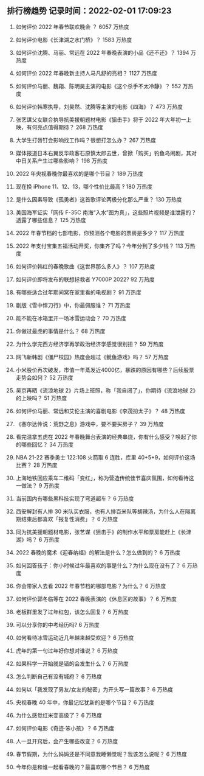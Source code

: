 
## 排行榜趋势 记录时间：2022-02-01 17:09:23
  
  1. 如何评价 2022 年春节联欢晚会 ？ 6057 万热度
    
  2. 如何评价电影《长津湖之水门桥》？ 1583 万热度
    
  3. 如何评价沈腾、马丽、常远在 2022 年春晚表演的小品《还不还》？ 1394 万热度
    
  4. 如何评价 2022 年春晚新主持人马凡舒的亮相？ 1127 万热度
    
  5. 如何评价马丽、魏翔、陈明昊主演的电影《这个杀手不太冷静》？ 552 万热度
    
  6. 如何评价韩寒执导，刘昊然、沈腾等主演的电影《四海》？ 473 万热度
    
  7. 张艺谋父女联合执导抗美援朝题材电影《狙击手》将于 2022 年大年初一上映，有何亮点值得期待？ 268 万热度
    
  8. 大学生打唇钉会影响找工作吗？很想打怎么办？ 267 万热度
    
  9. 媒体报道日本右翼反华政客石原慎太郎去世，曾掀「购买」钓鱼岛闹剧，其对中日关系产生过哪些影响？ 198 万热度
    
  10. 2022 年央视春晚你最喜欢的是哪个节目？ 189 万热度
    
  11. 现在换 iPhone 11、12、13，哪个性价比最高  ? 180 万热度
    
  12. 是什么因素导致《孤勇者》这首歌评论两极分化那么严重？ 130 万热度
    
  13. 美国海军证实「网传 F-35C 南海“入水”图为真」，这些照片视频是谁泄露的？透露了哪些信息？ 125 万热度
    
  14. 2022 年春节档的七部电影，你预测各个电影的票房是多少？ 117 万热度
    
  15. 2022 年支付宝集五福活动开奖，你集齐了吗？今年分到了多少钱？ 113 万热度
    
  16. 如何评价韩红的春晚歌曲《这世界那么多人》？ 107 万热度
    
  17. 如何评价即将发布的联想拯救者 Y7000P 2022? 92 万热度
    
  18. 有哪些适合过年期间窝在家里看的电视剧？ 91 万热度
    
  19. 剧版《雪中悍刀行》中，你最佩服谁？ 71 万热度
    
  20. 能不能在冰箱里开一场冰雪运动会？ 70 万热度
    
  21. 你做过最虎的事情是什么？ 68 万热度
    
  22. 为什么学完西方经济学再学政治经济学感觉很别扭？ 59 万热度
    
  23. 网飞新韩剧《僵尸校园》热度会超过《鱿鱼游戏》吗？ 57 万热度
    
  24. 小米股价再次破发，市值一年蒸发近4000亿，暴跌的原因有哪些？后续股票走势会如何？ 52 万热度
    
  25. 吴京再晒《流浪地球 2》片场上班照，称「我自闭了」，你期待《流浪地球 2》的上映吗？ 51 万热度
    
  26. 如何评价马丽、常远和艾伦主演的喜剧电影《李茂扮太子》？ 48 万热度
    
  27. 《塞尔达传说：荒野之息》游戏中，要不要买房子？ 39 万热度
    
  28. 看完温拿五虎在 2022 年春晚舞台表演的经典串烧，你有什么感受？唤起了你的哪些回忆？ 34 万热度
    
  29. NBA 21-22 赛季勇士 122:108 火箭取 6 连胜，库里 40+5+9，如何评价这场比赛？ 28 万热度
    
  30. 上海地铁回应乘车二维码「变红」，称为营造传统佳节喜庆氛围，如何看待这一做法？ 9 万热度
    
  31. 当前国内有哪些黑科技实现了弯道超车？ 6 万热度
    
  32. 西安解封有人排 30 米队买衣服，也有人排百米队等胡辣汤，为什么人在隔离期结束后都喜欢「报复性消费」？ 6 万热度
    
  33. 同为抗美援朝题材电影，张艺谋《狙击手》的制作水平和票房能赶上《长津湖》吗？ 6 万热度
    
  34. 2022 春晚的魔术《迎春纳福》的解法是什么？怎么做到的？ 6 万热度
    
  35. 如何回答孩子：你小时候过年最喜欢的事是什么？为什么现在没有了？ 6 万热度
    
  36. 你会带家人去看 2022 年春节档的哪部电影？为什么？ 6 万热度
    
  37. 如何评价郭冬临等在 2022 春晚表演的《休息区的故事》？ 6 万热度
    
  38. 老板群里发了过年红包，该怎么回复？ 6 万热度
    
  39. 可以分享你的中考经历吗? 6 万热度
    
  40. 如何看待冰雪运动近几年越来越受欢迎？ 6 万热度
    
  41. 虎年的第一句过年好你想对谁说？ 6 万热度
    
  42. 如果科学一开始就是错的会发生什么？ 6 万热度
    
  43. 怎么判断自己有没有城府？ 6 万热度
    
  44. 如何以「我发现了男友/女友的秘密」为开头写一篇故事？ 6 万热度
    
  45. 央视春晚 40 年中，你最记忆犹新的是哪个节目？ 6 万热度
    
  46. 为什么感觉红米变高级了？ 6 万热度
    
  47. 如何评价电影《奇迹·笨小孩》？ 6 万热度
    
  48. 人一旦开窍后，会产生哪些改变？ 6 万热度
    
  49. 春节假期，为什么妈妈还是不同意我睡懒觉呢？我该怎么说呢？ 6 万热度
    
  50. 今年你是和谁一起看春晚的？最喜欢哪个节目？ 6 万热度
    